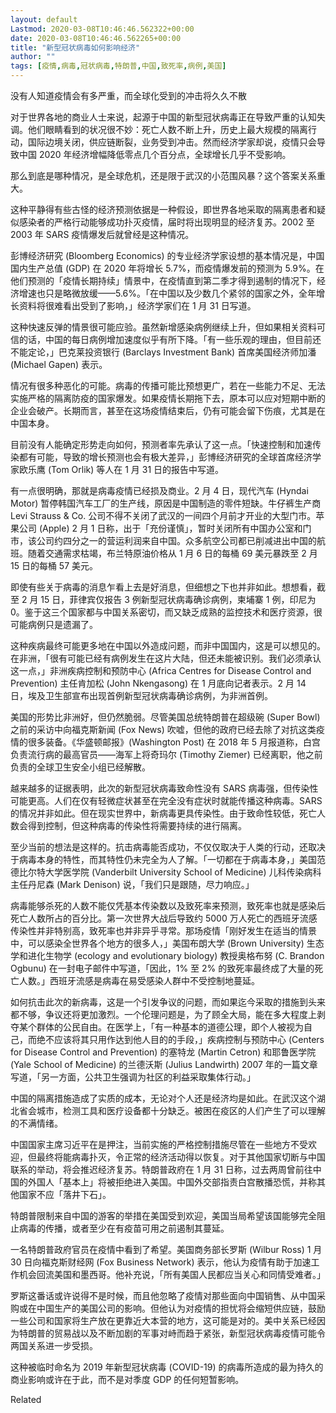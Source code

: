 ```yaml
---
layout: default
Lastmod: 2020-03-08T10:46:46.562322+00:00
date: 2020-03-08T10:46:46.562265+00:00
title: "新型冠状病毒如何影响经济"
author: ""
tags: [疫情,病毒,冠状病毒,特朗普,中国,致死率,病例,美国]
---
```


没有人知道疫情会有多严重，而全球化受到的冲击将久久不散

对于世界各地的商业人士来说，起源于中国的新型冠状病毒正在导致严重的认知失调。他们眼睛看到的状况很不妙：死亡人数不断上升，历史上最大规模的隔离行动，国际边境关闭，供应链断裂，业务受到冲击。然而经济学家却说，疫情只会导致中国 2020 年经济增幅降低零点几个百分点，全球增长几乎不受影响。

那么到底是哪种情况，是全球危机，还是限于武汉的小范围风暴？这个答案关系重大。

这种平静得有些古怪的经济预测依据是一种假设，即世界各地采取的隔离患者和疑似感染者的严格行动能够成功扑灭疫情，届时将出现明显的经济复苏。2002 至 2003 年 SARS 疫情爆发后就曾经是这种情况。

彭博经济研究 (Bloomberg Economics) 的专业经济学家设想的基本情况是，中国国内生产总值 (GDP) 在 2020 年将增长 5.7%，而疫情爆发前的预测为 5.9%。在他们预测的「疫情长期持续」情景中，在疫情直到第二季才得到遏制的情况下，经济增速也只是略微放缓——5.6%。「在中国以及少数几个紧邻的国家之外，全年增长资料将很难看出受到了影响，」经济学家们在 1 月 31 日写道。

这种快速反弹的情景很可能应验。虽然新增感染病例继续上升，但如果相关资料可信的话，中国的每日病例增加速度似乎有所下降。「有一些乐观的理由，但目前还不能定论，」巴克莱投资银行 (Barclays Investment Bank) 首席美国经济师加潘 (Michael Gapen) 表示。

情况有很多种恶化的可能。病毒的传播可能比预想更广，若在一些能力不足、无法实施严格的隔离防疫的国家爆发。如果疫情长期拖下去，原本可以应对短期中断的企业会破产。长期而言，甚至在这场疫情结束后，仍有可能会留下伤痕，尤其是在中国本身。

目前没有人能确定形势走向如何，预测者率先承认了这一点。「快速控制和加速传染都有可能，导致的增长预测也会有极大差异，」彭博经济研究的全球首席经济学家欧乐鹰 (Tom Orlik) 等人在 1 月 31 日的报告中写道。

有一点很明确，那就是病毒疫情已经损及商业。2 月 4 日，现代汽车 (Hyndai Motor) 暂停韩国汽车工厂的生产线，原因是中国制造的零件短缺。牛仔裤生产商 Levi Strauss & Co. 公司不得不关闭了武汉的一间四个月前才开业的大型门市。苹果公司 (Apple) 2 月 1 日称，出于「充份谨慎」，暂时关闭所有中国办公室和门市，该公司约四分之一的营运利润来自中国。众多航空公司都已削减进出中国的航班。随着交通需求枯竭，布兰特原油价格从 1 月 6 日的每桶 69 美元暴跌至 2 月 15 日的每桶 57 美元。

即使有些关于病毒的消息乍看上去是好消息，但细想之下也并非如此。想想看，截至 2 月 15 日，菲律宾仅报告 3 例新型冠状病毒确诊病例，柬埔寨 1 例，印尼为 0。鉴于这三个国家都与中国关系密切，而又缺乏成熟的监控技术和医疗资源，很可能病例只是遗漏了。

这种疾病最终可能更多地在中国以外造成问题，而非中国国内，这是可以想见的。在非洲，「很有可能已经有病例发生在这片大陆，但还未能被识别。我们必须承认这一点，」非洲疾病控制和预防中心 (Africa Centres for Disease Control and Prevention) 主任肯加松 (John Nkengasong) 在 1 月底向记者表示。2 月 14 日，埃及卫生部宣布出现首例新型冠状病毒确诊病例，为非洲首例。

美国的形势比非洲好，但仍然脆弱。尽管美国总统特朗普在超级碗 (Super Bowl) 之前的采访中向福克斯新闻 (Fox News) 吹嘘，但他的政府已经去除了对抗这类疫情的很多装备。《华盛顿邮报》(Washington Post) 在 2018 年 5 月报道称，白宫负责流行病的最高官员——海军上将奇玛尔 (Timothy Ziemer) 已经离职，他之前负责的全球卫生安全小组已经解散。

越来越多的证据表明，此次的新型冠状病毒致命性没有 SARS 病毒强，但传染性可能更高。人们在仅有轻微症状甚至在完全没有症状时就能传播这种病毒。SARS 的情况并非如此。但在现实世界中，新病毒更具传染性。由于致命性较低，死亡人数会得到控制，但这种病毒的传染性将需要持续的进行隔离。

至少当前的想法是这样的。抗击病毒能否成功，不仅仅取决于人类的行动，还取决于病毒本身的特性，而其特性仍未完全为人了解。「一切都在于病毒本身，」美国范德比尔特大学医学院 (Vanderbilt University School of Medicine) 儿科传染病科主任丹尼森 (Mark Denison) 说，「我们只是跟随，尽力响应。」

病毒能够杀死的人数不能仅凭基本传染数以及致死率来预测，致死率也就是感染后死亡人数所占的百分比。第一次世界大战后导致约 5000 万人死亡的西班牙流感传染性并非特别高，致死率也并非异乎寻常。那场疫情「刚好发生在适当的情景中，可以感染全世界各个地方的很多人，」美国布朗大学 (Brown University) 生态学和进化生物学 (ecology and evolutionary biology) 教授奥格布努 (C. Brandon Ogbunu) 在一封电子邮件中写道，「因此，1% 至 2% 的致死率最终成了大量的死亡人数。」西班牙流感是病毒在易受感染人群中不受控制地蔓延。

如何抗击此次的新病毒，这是一个引发争议的问题，而如果迄今采取的措施到头来都不够，争议还将更加激烈。一个伦理问题是，为了顾全大局，能在多大程度上剥夺某个群体的公民自由。在医学上，「有一种基本的道德公理，即个人被视为自己，而绝不应该将其只用作达到他人目的的手段，」疾病控制与预防中心 (Centers for Disease Control and Prevention) 的塞特龙 (Martin Cetron) 和耶鲁医学院 (Yale School of Medicine) 的兰德沃斯 (Julius Landwirth) 2007 年的一篇文章写道，「另一方面，公共卫生强调为社区的利益采取集体行动。」

中国的隔离措施造成了实质的成本，无论对个人还是经济均是如此。在武汉这个湖北省会城市，检测工具和医疗设备都十分缺乏。被困在疫区的人们产生了可以理解的不满情绪。

中国国家主席习近平在是押注，当前实施的严格控制措施尽管在一些地方不受欢迎，但最终将能病毒扑灭，令正常的经济活动得以恢复。对于其他国家切断与中国联系的举动，将会推迟经济复苏。特朗普政府在 1 月 31 日称，过去两周曾前往中国的外国人「基本上」将被拒绝进入美国。中国外交部指责白宫散播恐慌，并称其他国家不应「落井下石」。

特朗普限制来自中国的游客的举措在美国受到欢迎，美国当局希望该国能够完全阻止病毒的传播，或者至少在有疫苗可用之前遏制其蔓延。

一名特朗普政府官员在疫情中看到了希望。美国商务部长罗斯 (Wilbur Ross) 1 月 30 日向福克斯财经网 (Fox Business Network) 表示，他认为疫情有助于加速工作机会回流美国和墨西哥。他补充说，「所有美国人民都应当关心和同情受难者。」

罗斯这番话或许说得不是时候，而且他忽略了疫情对那些面向中国销售、从中国采购或在中国生产的美国公司的影响。但他认为对疫情的担忧将会缩短供应链，鼓励一些公司和国家将生产放在更靠近大本营的地方，这可能是对的。美中关系已经因为特朗普的贸易战以及不断加剧的军事对峙而趋于紧张，新型冠状病毒疫情可能令两国关系进一步受损。

这种被临时命名为 2019 年新型冠状病毒 (COVID-19) 的病毒所造成的最为持久的商业影响或许在于此，而不是对季度 GDP 的任何短暂影响。

Related

